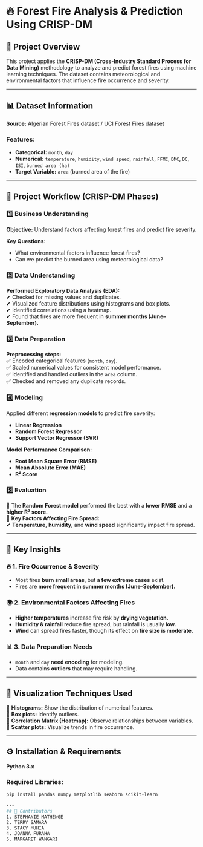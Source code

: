 # 🔥 Forest Fire Analysis & Prediction Using CRISP-DM  

## 📌 Project Overview  
This project applies the **CRISP-DM (Cross-Industry Standard Process for Data Mining)** methodology to analyze and predict forest fires using machine learning techniques. The dataset contains meteorological and environmental factors that influence fire occurrence and severity.  

---

## 📊 Dataset Information  
**Source:** Algerian Forest Fires dataset / UCI Forest Fires dataset  

### **Features:**  
- **Categorical:** `month`, `day`  
- **Numerical:** `temperature`, `humidity`, `wind speed`, `rainfall`, `FFMC`, `DMC`, `DC`, `ISI`, `burned area (ha)`  
- **Target Variable:** `area` (burned area of the fire)  

---

## 🔄 Project Workflow (CRISP-DM Phases)  

### 1️⃣ Business Understanding  
**Objective:** Understand factors affecting forest fires and predict fire severity.  

**Key Questions:**  
- What environmental factors influence forest fires?  
- Can we predict the burned area using meteorological data?  

### 2️⃣ Data Understanding  
**Performed Exploratory Data Analysis (EDA):**  
✔ Checked for missing values and duplicates.  
✔ Visualized feature distributions using histograms and box plots.  
✔ Identified correlations using a heatmap.  
✔ Found that fires are more frequent in **summer months (June–September).**  

### 3️⃣ Data Preparation  
**Preprocessing steps:**  
✅ Encoded categorical features (`month`, `day`).  
✅ Scaled numerical values for consistent model performance.  
✅ Identified and handled outliers in the `area` column.  
✅ Checked and removed any duplicate records.  

### 4️⃣ Modeling  
Applied different **regression models** to predict fire severity:  
- **Linear Regression**  
- **Random Forest Regressor**  
- **Support Vector Regressor (SVR)**  

**Model Performance Comparison:**  
- **Root Mean Square Error (RMSE)**  
- **Mean Absolute Error (MAE)**  
- **R² Score**  

### 5️⃣ Evaluation  
🚀 The **Random Forest model** performed the best with a **lower RMSE** and a **higher R² score.**  
📌 **Key Factors Affecting Fire Spread:**  
✔ **Temperature**, **humidity**, and **wind speed** significantly impact fire spread.  
 
---

## 🔑 Key Insights  

### 🔥 1. Fire Occurrence & Severity  
- Most fires **burn small areas**, but **a few extreme cases** exist.  
- Fires are **more frequent in summer months (June–September).**  

### 🌍 2. Environmental Factors Affecting Fires  
- **Higher temperatures** increase fire risk by **drying vegetation.**  
- **Humidity & rainfall** reduce fire spread, but rainfall is usually **low.**  
- **Wind** can spread fires faster, though its effect on **fire size is moderate.**  

### 📊 3. Data Preparation Needs  
- `month` and `day` **need encoding** for modeling.  
- Data contains **outliers** that may require handling.  

---

## 🎨 Visualization Techniques Used  
📌 **Histograms:** Show the distribution of numerical features.  
📌 **Box plots:** Identify outliers.  
📌 **Correlation Matrix (Heatmap):** Observe relationships between variables.  
📌 **Scatter plots:** Visualize trends in fire occurrence.  

---

## ⚙️ Installation & Requirements  
**Python 3.x**  

### Required Libraries:  
```bash
pip install pandas numpy matplotlib seaborn scikit-learn

---
## 👥 Contributors
1. STEPHANIE MATHENGE
2. TERRY SAMARA
3. STACY MUHIA
4. JOANNA FURAHA
5. MARGARET WANGARI


